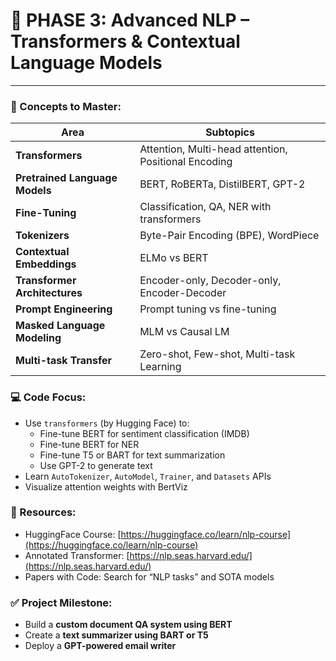 
# 🧠 PHASE 3: Advanced NLP – Transformers & Contextual Language Models

---

### 📘 Concepts to Master:

| Area                           | Subtopics                                            |
| ------------------------------ | ---------------------------------------------------- |
| **Transformers**               | Attention, Multi-head attention, Positional Encoding |
| **Pretrained Language Models** | BERT, RoBERTa, DistilBERT, GPT-2                     |
| **Fine-Tuning**                | Classification, QA, NER with transformers            |
| **Tokenizers**                 | Byte-Pair Encoding (BPE), WordPiece                  |
| **Contextual Embeddings**      | ELMo vs BERT                                         |
| **Transformer Architectures**  | Encoder-only, Decoder-only, Encoder-Decoder          |
| **Prompt Engineering**         | Prompt tuning vs fine-tuning                         |
| **Masked Language Modeling**   | MLM vs Causal LM                                     |
| **Multi-task Transfer**        | Zero-shot, Few-shot, Multi-task Learning             |

### 💻 Code Focus:

- Use `transformers` (by Hugging Face) to:
    - Fine-tune BERT for sentiment classification (IMDB)
    - Fine-tune BERT for NER
    - Fine-tune T5 or BART for text summarization
    - Use GPT-2 to generate text
- Learn `AutoTokenizer`, `AutoModel`, `Trainer`, and `Datasets` APIs
- Visualize attention weights with BertViz

### 📘 Resources:

- HuggingFace Course: [https://huggingface.co/learn/nlp-course](https://huggingface.co/learn/nlp-course)
- Annotated Transformer: [https://nlp.seas.harvard.edu/](https://nlp.seas.harvard.edu/)
- Papers with Code: Search for “NLP tasks” and SOTA models

### ✅ Project Milestone:

- Build a **custom document QA system using BERT**
- Create a **text summarizer using BART or T5**
- Deploy a **GPT-powered email writer**
